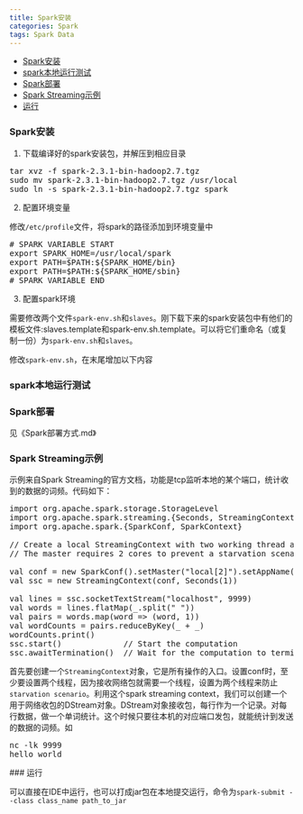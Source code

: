 ```yaml
---
title: Spark安装
categories: Spark
tags: Spark Data
---
```



<!-- @import "[TOC]" {cmd="toc" depthFrom=1 depthTo=6 orderedList=false} -->
<!-- code_chunk_output -->

* [Spark安装](#spark安装)
* [spark本地运行测试](#spark本地运行测试)
* [Spark部署](#spark部署)
* [Spark Streaming示例](#spark-streaming示例)
* [运行](#运行)

<!-- /code_chunk_output -->


### Spark安装

1. 下载编译好的spark安装包，并解压到相应目录

<pre>
tar xvz -f spark-2.3.1-bin-hadoop2.7.tgz
sudo mv spark-2.3.1-bin-hadoop2.7.tgz /usr/local
sudo ln -s spark-2.3.1-bin-hadoop2.7.tgz spark
</pre>

2. 配置环境变量

修改`/etc/profile`文件，将spark的路径添加到环境变量中

<pre>
# SPARK VARIABLE START
export SPARK_HOME=/usr/local/spark
export PATH=$PATH:${SPARK_HOME/bin}
export PATH=$PATH:${SPARK_HOME/sbin}
# SPARK VARIABLE END
</pre>

3. 配置spark环境

需要修改两个文件`spark-env.sh`和`slaves`。刚下载下来的spark安装包中有他们的模板文件:slaves.template和spark-env.sh.template。可以将它们重命名（或复制一份）为`spark-env.sh`和`slaves`。

修改`spark-env.sh`，在末尾增加以下内容

### spark本地运行测试

### Spark部署

见《Spark部署方式.md》

### Spark Streaming示例

示例来自Spark Streaming的官方文档，功能是tcp监听本地的某个端口，统计收到的数据的词频。代码如下：

<pre>
import org.apache.spark.storage.StorageLevel
import org.apache.spark.streaming.{Seconds, StreamingContext}
import org.apache.spark.{SparkConf, SparkContext}

// Create a local StreamingContext with two working thread and batch interval of 1 second.
// The master requires 2 cores to prevent a starvation scenario.

val conf = new SparkConf().setMaster("local[2]").setAppName("NetworkWordCount")
val ssc = new StreamingContext(conf, Seconds(1))

val lines = ssc.socketTextStream("localhost", 9999)
val words = lines.flatMap(_.split(" "))
val pairs = words.map(word => (word, 1))
val wordCounts = pairs.reduceByKey(_ + _)
wordCounts.print()
ssc.start()             // Start the computation
ssc.awaitTermination()  // Wait for the computation to terminate
</pre>

首先要创建一个`StreamingContext`对象，它是所有操作的入口。设置conf时，至少要设置两个线程，因为接收网络包就需要一个线程，设置为两个线程来防止`starvation scenario`。利用这个spark streaming context，我们可以创建一个用于网络收包的DStream对象。DStream对象接收包，每行作为一个记录。对每行数据，做一个单词统计。这个时候只要往本机的对应端口发包，就能统计到发送的数据的词频。如

<pre>
nc -lk 9999
hello world
</pre>

### 运行

可以直接在IDE中运行，也可以打成jar包在本地提交运行，命令为`spark-submit --class class_name path_to_jar`

